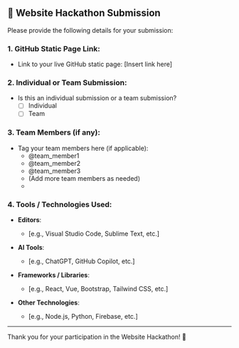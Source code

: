 ## 🚀 Website Hackathon Submission

Please provide the following details for your submission:

### 1. GitHub Static Page Link:
- Link to your live GitHub static page: [Insert link here]

### 2. Individual or Team Submission:
- Is this an individual submission or a team submission?  
  - [ ] Individual  
  - [ ] Team

### 3. Team Members (if any):
- Tag your team members here (if applicable):  
  - @team_member1  
  - @team_member2  
  - @team_member3
  - (Add more team members as needed)
  - 
### 4. Tools / Technologies Used:
- **Editors**:  
  - [e.g., Visual Studio Code, Sublime Text, etc.]
  
- **AI Tools**:  
  - [e.g., ChatGPT, GitHub Copilot, etc.]
  
- **Frameworks / Libraries**:  
  - [e.g., React, Vue, Bootstrap, Tailwind CSS, etc.]
  
- **Other Technologies**:  
  - [e.g., Node.js, Python, Firebase, etc.]
---

Thank you for your participation in the Website Hackathon! 🎉

